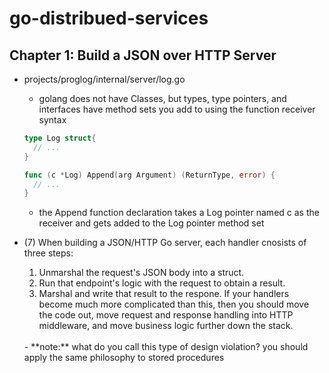 # go-distribued-services

## Chapter 1: Build a JSON over HTTP Server
- projects/proglog/internal/server/log.go
  - golang does not have Classes, but types, type pointers, and interfaces have method sets you add to using the function receiver syntax  
  ```go
  type Log struct{
    // ...
  }

  func (c *Log) Append(arg Argument) (ReturnType, error) {
    // ...
  }
  ```
  - the Append function declaration takes a Log pointer named c as the receiver and gets added to the Log pointer method set

- (7) When building a JSON/HTTP Go server, each handler cnosists of three steps:
  1. Unmarshal the request's JSON body into a struct.
  1. Run that endpoint's logic with the request to obtain a result.
  1. Marshal and write that result to the respone.
  If your handlers become much more complicated than this, then you should move the code out, move request and response handling into HTTP middleware, and move business logic further down the stack.  
  <br />
  - **note:** what do you call this type of design violation? you should apply the same philosophy to stored procedures